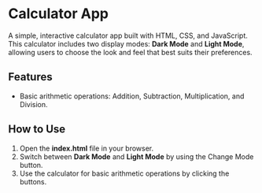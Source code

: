 # Calculator App

A simple, interactive calculator app built with HTML, CSS, and JavaScript. This calculator includes two display modes: **Dark Mode** and **Light Mode**, allowing users to choose the look and feel that best suits their preferences.

## Features

- Basic arithmetic operations: Addition, Subtraction, Multiplication, and Division.

## How to Use

1. Open the **index.html** file in your browser.
2. Switch between **Dark Mode** and **Light Mode** by using the Change Mode button.
3. Use the calculator for basic arithmetic operations by clicking the buttons.
